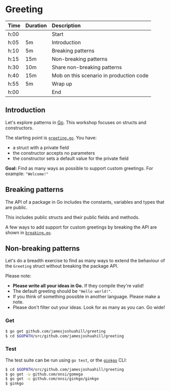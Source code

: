 # Greeting

| Time | Duration | Description                             |
|:-----|:---------|:----------------------------------------|
| h:00 |          | Start                                   |
| h:05 | 5m       | Introduction                            |
| h:10 | 5m       | Breaking patterns                       |
| h:15 | 15m      | Non-breaking patterns                   |
| h:30 | 10m      | Share non-breaking patterns             |
| h:40 | 15m      | Mob on this scenario in production code |
| h:55 | 5m       | Wrap up                                 |
| h:00 |          | End                                     |

## Introduction

Let's explore patterns in [Go](https://golang.org).
This workshop focuses on structs and constructors.

The starting point is [`greeting.go`](https://github.com/jamesjoshuahill/greeting/blob/master/greeting.go).
You have:

- a struct with a private field
- the constructor accepts no parameters
- the constructor sets a default value for the private field

**Goal:** Find as many ways as possible to support custom greetings. For example: `"Welcome!"`

## Breaking patterns

The API of a package in Go includes the constants, variables and types that are public.

This includes public structs and their public fields and methods.

A few ways to add support for custom greetings by breaking the API are shown in
[`breaking.go`](https://github.com/jamesjoshuahill/greeting/blob/master/breaking.go).

## Non-breaking patterns

Let's do a breadth exercise to find as many ways to extend the behaviour of the
`Greeting` struct without breaking the package API.

Please note:

- **Please write all your ideas in Go.** If they compile they're valid!
- The default greeting should be `"Hello world!"`.
- If you think of something possible in another language. Please make a note.
- Please don't filter out your ideas. Look for as many as you can. Go wide!

### Get

```bash
$ go get github.com/jamesjoshuahill/greeting
$ cd $GOPATH/src/github.com/jamesjoshuahill/greeting
```

### Test

The test suite can be run using `go test`, or the [`ginkgo`](https://onsi.github.io/ginkgo/) CLI:

```bash
$ cd $GOPATH/src/github.com/jamesjoshuahill/greeting
$ go get -u github.com/onsi/gomega
$ go get -u github.com/onsi/ginkgo/ginkgo
$ ginkgo
```
